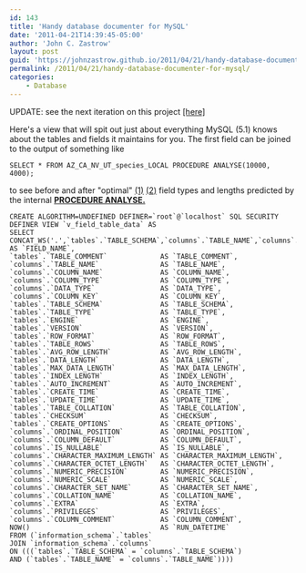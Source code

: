 ```yaml
---
id: 143
title: 'Handy database documenter for MySQL'
date: '2011-04-21T14:39:45-05:00'
author: 'John C. Zastrow'
layout: post
guid: 'https://johnzastrow.github.io/2011/04/21/handy-database-documenter-for-mysql/'
permalink: /2011/04/21/handy-database-documenter-for-mysql/
categories:
    - Database
---
```


UPDATE: see the next iteration on this project [[here]](https://johnzastrow.github.io/2011/07/18/handy-database-documenterprofiler-for-mysql-cont/ "Handy database documenter/profiler for mysql, cont.")

Here's a view that will spit out just about everything MySQL (5.1) knows about the tables and fields it maintains for you. The first field can be joined to the output of something like

```
SELECT * FROM AZ_CA_NV_UT_species_LOCAL PROCEDURE ANALYSE(10000, 4000);
```

to see before and after "optimal" [(1)](http://www.mysqlperformanceblog.com/2009/03/23/procedure-analyse/) [(2)](http://dave-stokes.blogspot.com/2008/02/procedure-analyse.html) field types and lengths predicted by the internal <span style="text-decoration: underline;">**PROCEDURE ANALYSE.**</span>

```
CREATE ALGORITHM=UNDEFINED DEFINER=`root`@`localhost` SQL SECURITY DEFINER VIEW `v_field_table_data` AS
SELECT
CONCAT_WS('.',`tables`.`TABLE_SCHEMA`,`columns`.`TABLE_NAME`,`columns`.`COLUMN_NAME`) AS `FIELD_NAME`,
`tables`.`TABLE_COMMENT`             AS `TABLE_COMMENT`,
`columns`.`TABLE_NAME`               AS `TABLE_NAME`,
`columns`.`COLUMN_NAME`              AS `COLUMN_NAME`,
`columns`.`COLUMN_TYPE`              AS `COLUMN_TYPE`,
`columns`.`DATA_TYPE`                AS `DATA_TYPE`,
`columns`.`COLUMN_KEY`               AS `COLUMN_KEY`,
`tables`.`TABLE_SCHEMA`              AS `TABLE_SCHEMA`,
`tables`.`TABLE_TYPE`                AS `TABLE_TYPE`,
`tables`.`ENGINE`                    AS `ENGINE`,
`tables`.`VERSION`                   AS `VERSION`,
`tables`.`ROW_FORMAT`                AS `ROW_FORMAT`,
`tables`.`TABLE_ROWS`                AS `TABLE_ROWS`,
`tables`.`AVG_ROW_LENGTH`            AS `AVG_ROW_LENGTH`,
`tables`.`DATA_LENGTH`               AS `DATA_LENGTH`,
`tables`.`MAX_DATA_LENGTH`           AS `MAX_DATA_LENGTH`,
`tables`.`INDEX_LENGTH`              AS `INDEX_LENGTH`,
`tables`.`AUTO_INCREMENT`            AS `AUTO_INCREMENT`,
`tables`.`CREATE_TIME`               AS `CREATE_TIME`,
`tables`.`UPDATE_TIME`               AS `UPDATE_TIME`,
`tables`.`TABLE_COLLATION`           AS `TABLE_COLLATION`,
`tables`.`CHECKSUM`                  AS `CHECKSUM`,
`tables`.`CREATE_OPTIONS`            AS `CREATE_OPTIONS`,
`columns`.`ORDINAL_POSITION`         AS `ORDINAL_POSITION`,
`columns`.`COLUMN_DEFAULT`           AS `COLUMN_DEFAULT`,
`columns`.`IS_NULLABLE`              AS `IS_NULLABLE`,
`columns`.`CHARACTER_MAXIMUM_LENGTH` AS `CHARACTER_MAXIMUM_LENGTH`,
`columns`.`CHARACTER_OCTET_LENGTH`   AS `CHARACTER_OCTET_LENGTH`,
`columns`.`NUMERIC_PRECISION`        AS `NUMERIC_PRECISION`,
`columns`.`NUMERIC_SCALE`            AS `NUMERIC_SCALE`,
`columns`.`CHARACTER_SET_NAME`       AS `CHARACTER_SET_NAME`,
`columns`.`COLLATION_NAME`           AS `COLLATION_NAME`,
`columns`.`EXTRA`                    AS `EXTRA`,
`columns`.`PRIVILEGES`               AS `PRIVILEGES`,
`columns`.`COLUMN_COMMENT`           AS `COLUMN_COMMENT`,
NOW()                                AS `RUN_DATETIME`
FROM (`information_schema`.`tables`
JOIN `information_schema`.`columns`
ON (((`tables`.`TABLE_SCHEMA` = `columns`.`TABLE_SCHEMA`)
AND (`tables`.`TABLE_NAME` = `columns`.`TABLE_NAME`))))
```

